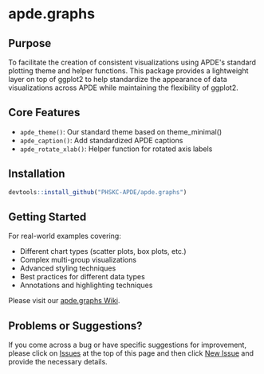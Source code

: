 # apde.graphs

## Purpose
To facilitate the creation of consistent visualizations using APDE's standard plotting theme and helper functions. This package provides a lightweight layer on top of ggplot2 to help standardize the appearance of data visualizations across APDE while maintaining the flexibility of ggplot2.

## Core Features

- `apde_theme()`: Our standard theme based on theme_minimal()
- `apde_caption()`: Add standardized APDE captions
- `apde_rotate_xlab()`: Helper function for rotated axis labels

## Installation

```r
devtools::install_github("PHSKC-APDE/apde.graphs")
```

## Getting Started

For real-world examples covering:

- Different chart types (scatter plots, box plots, etc.)
- Complex multi-group visualizations
- Advanced styling techniques
- Best practices for different data types
- Annotations and highlighting techniques

Please visit our [apde.graphs Wiki](https://github.com/PHSKC-APDE/apde.graphs/wiki).

## Problems or Suggestions?

If you come across a bug or have specific suggestions for improvement, please click on [Issues](https://github.com/PHSKC-APDE/apde.graphs/issues) at the top of this page and then click [New Issue](https://github.com/PHSKC-APDE/apde.graphs/issues/new) and provide the necessary details.
